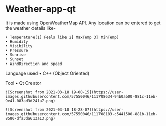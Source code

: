 # Weather-app-qt

 It is made using OpenWeatherMap API. 
 Any location can be entered to get the weather details like-
 
    • Temperature(1] Feels like 2] MaxTemp 3] MinTemp)
    • Humidity
    • Visibility
    • Pressure
    • Sunrise
    • Sunset
    • WindDirection and speed
    
Language used
    • C++ (Object Oriented)
    
Tool
    • Qt Creator
    
    ![Screenshot from 2021-03-18 19-00-15](https://user-images.githubusercontent.com/57550046/111708634-94b0ab00-881c-11eb-9e41-083ad3d241a7.png)
    
    ![Screenshot from 2021-03-18 18-28-07](https://user-images.githubusercontent.com/57550046/111708183-c5441500-881b-11eb-8580-dfa3da613a13.png)
